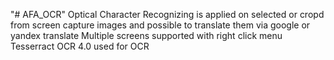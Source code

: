 "# AFA_OCR" 
Optical Character Recognizing is applied on selected or cropd from screen capture images and possible to translate them via google or yandex translate
Multiple screens supported with right click menu
Tesserract OCR 4.0 used for OCR 
